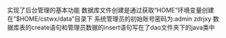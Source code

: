实现了后台管理的基本功能
数据库文件创建是通过获取“HOME”环境变量创建在“$HOME/cstwx/data”目录下
系统管理员的初始账号密码为:admin zdrjxy
数据库表的create语句和管理员数据的insert语句写在了dao文件夹下的java类中
